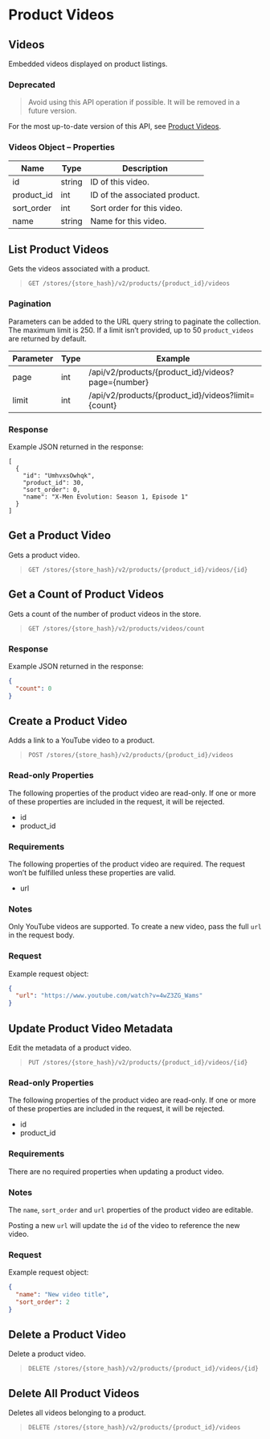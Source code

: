 # Product Videos

 

## Videos 

Embedded videos displayed on product listings.

<div class="HubBlock--callout">
<div class="CalloutBlock--warning">
<div class="HubBlock-content">

<!-- theme: warning -->

### Deprecated
> Avoid using this API operation if possible. It will be removed in a future version.

For the most up-to-date version of this API, see [Product Videos](https://developer.bigcommerce.com/api-reference/store-management/catalog/product-videos).

</div>
</div>
</div>

### Videos Object – Properties 

| Name | Type | Description |
|-|-|-|
| id | string | ID of this video. |
| product_id | int | ID of the associated product. |
| sort_order | int | Sort order for this video. |
| name | string | Name for this video. |

## List Product Videos 

Gets the videos associated with a product.

>`GET /stores/{store_hash}/v2/products/{product_id}/videos`

### Pagination 

Parameters can be added to the URL query string to paginate the collection. The maximum limit is 250. If a limit isn’t provided, up to 50 `product_videos` are returned by default.

| Parameter | Type | Example |
|-|-|-|
| page | int | /api/v2/products/{product_id}/videos?page={number} |
| limit | int | /api/v2/products/{product_id}/videos?limit={count} |

### Response 

Example JSON returned in the response:

```
[
  {
    "id": "UmhvxsOwhqk",
    "product_id": 30,
    "sort_order": 0,
    "name": "X-Men Evolution: Season 1, Episode 1"
  }
]
```

## Get a Product Video 

Gets a product video.

>`GET /stores/{store_hash}/v2/products/{product_id}/videos/{id}`

## Get a Count of Product Videos 

Gets a count of the number of product videos in the store.

>`GET /stores/{store_hash}/v2/products/videos/count`

### Response 

Example JSON returned in the response:

```json
{
  "count": 0
}
```

## Create a Product Video 

Adds a link to a YouTube video to a product.

>`POST /stores/{store_hash}/v2/products/{product_id}/videos`

### Read-only Properties 

The following properties of the product video are read-only. If one or more of these properties are included in the request, it will be rejected.

*   id
*   product_id

### Requirements 

The following properties of the product video are required. The request won’t be fulfilled unless these properties are valid.

*   url

### Notes 

Only YouTube videos are supported. To create a new video, pass the full `url` in the request body.

### Request 

Example request object:

```json
{
  "url": "https://www.youtube.com/watch?v=4wZ3ZG_Wams"
}
```

## Update Product Video Metadata 

Edit the metadata of a product video.

>`PUT /stores/{store_hash}/v2/products/{product_id}/videos/{id}`

### Read-only Properties 

The following properties of the product video are read-only. If one or more of these properties are included in the request, it will be rejected.

*   id
*   product_id

### Requirements 

There are no required properties when updating a product video. 

### Notes 

The `name`, `sort_order` and `url` properties of the product video are editable.

Posting a new `url` will update the `id` of the video to reference the new video.

### Request 

Example request object:

```json
{
  "name": "New video title",
  "sort_order": 2
}
```

## Delete a Product Video 

Delete a product video.

>`DELETE /stores/{store_hash}/v2/products/{product_id}/videos/{id}`

## Delete All Product Videos 

Deletes all videos belonging to a product.

>`DELETE /stores/{store_hash}/v2/products/{product_id}/videos`
